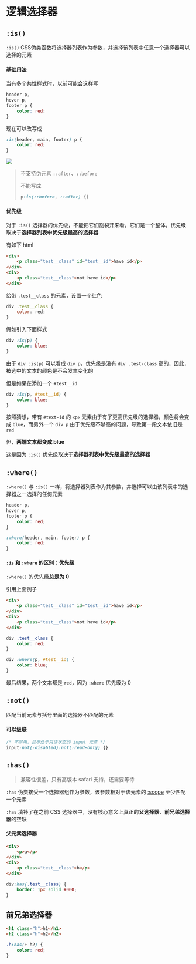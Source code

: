 # 逻辑选择器

## `:is()`

`:is()` CSS伪类函数将选择器列表作为参数，并选择该列表中任意一个选择器可以选择的元素

#### 基础用法

当有多个共性样式时，以前可能会这样写

```css
header p,
hover p,
footer p {
    color: red;
}
```

现在可以改写成

```css
:is(header, main, footer) p {
    color: red;
}
```

![](https://cdn.jsdelivr.net/gh/kingmusi/blogImages/img/202208172323163.gif)

> 不支持伪元素 `::after`、`::before`
>
> 不能写成
>
> ```css
> p:is(::before, ::after) {}
> ```

#### 优先级

对于 `:is()` 选择器的优先级，不能把它们割裂开来看，它们是一个整体，优先级取决于**选择器列表中优先级最高的选择器**



有如下 html 

```html
<div>
    <p class="test__class" id="test__id">have id</p>
</div>
<div>
    <p class="test__class">not have id</p>
</div>
```

给带 `.test__class` 的元素，设置一个红色

```js
div .test__class {
    color: red;
}
```

假如引入下面样式

```css
div :is(p) {
    color: blue;
}
```

由于 `div :is(p)` 可以看成 `div p`，优先级是没有 `div .test-class` 高的，因此，被选中的文本的颜色是不会发生变化的

但是如果在添加一个 `#test__id`

```css
div :is(p, #test__id) {
    color: blue;
}
```

按照猜想，带有 `#text-id` 的 `<p>` 元素由于有了更高优先级的选择器，颜色将会变成 `blue`，而另外一个 `div p` 由于优先级不够高的问题，导致第一段文本依旧是 `red`

但，**两端文本都变成 blue**

这是因为 `:is()` 优先级取决于**选择器列表中优先级最高的选择器**

## `:where()`

`:where()` 与 `:is()` 一样，将选择器列表作为其参数，并选择可以由该列表中的选择器之一选择的任何元素

```css
header p,
hover p,
footer p {
    color: red;
}
```

```css
:where(header, main, footer) p {
    color: red;
}
```

#### `:is` 和 `:where` 的区别：优先级

`:where()` 的优先级**总是为 0** 



引用上面例子

```html
<div>
    <p class="test__class" id="test__id">have id</p>
</div>
<div>
    <p class="test__class">not have id</p>
</div>
```

```css
div .test__class {
    color: red;
}

div :where(p, #test__id) {
    color: blue;
}
```

最后结果，两个文本都是 `red`，因为 `:where` 优先级为 0

## `:not()`

匹配当前元素与括号里面的选择器不匹配的元素

#### 可以级联

```css
/* 不禁用，且不处于只读状态的 input 元素 */
input:not(:disabled):not(:read-only) {}
```

## `:has()`

> 兼容性很差，只有高版本 safari 支持，还需要等待

`:has` 伪类接受一个选择器组作为参数，该参数相对于该元素的 [:scope](https://developer.mozilla.org/zh-CN/docs/Web/CSS/:scope) 至少匹配一个元素

`:has` 填补了在之前 CSS 选择器中，没有核心意义上真正的**父选择器**、**前兄弟选择器**的空缺



#### 父元素选择器

```html
<div>
    <p>a</p>
</div>
<div>
    <p class="test__class">b</p>
</div>
```

```css
div:has(.test__class) {
    border: 1px solid #000;
}
```

## 前兄弟选择器

```html
<h1 class="h">h1</h1>
<h2 class="h">h2</h2>
```

```css
.h:has(+ h2) {
    color: red;
}
```



